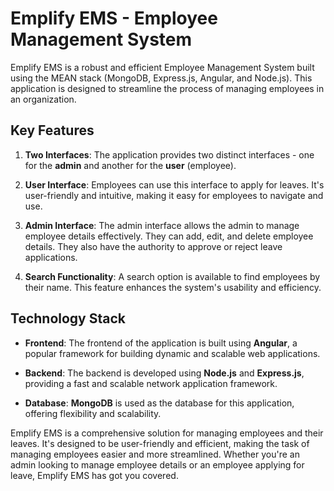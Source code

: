 # Emplify EMS - Employee Management System

Emplify EMS is a robust and efficient Employee Management System built using the MEAN stack (MongoDB, Express.js, Angular, and Node.js). This application is designed to streamline the process of managing employees in an organization.

## Key Features

1. **Two Interfaces**: The application provides two distinct interfaces - one for the **admin** and another for the **user** (employee).

2. **User Interface**: Employees can use this interface to apply for leaves. It's user-friendly and intuitive, making it easy for employees to navigate and use.

3. **Admin Interface**: The admin interface allows the admin to manage employee details effectively. They can add, edit, and delete employee details. They also have the authority to approve or reject leave applications.

4. **Search Functionality**: A search option is available to find employees by their name. This feature enhances the system's usability and efficiency.

## Technology Stack

- **Frontend**: The frontend of the application is built using **Angular**, a popular framework for building dynamic and scalable web applications.

- **Backend**: The backend is developed using **Node.js** and **Express.js**, providing a fast and scalable network application framework.

- **Database**: **MongoDB** is used as the database for this application, offering flexibility and scalability.

Emplify EMS is a comprehensive solution for managing employees and their leaves. It's designed to be user-friendly and efficient, making the task of managing employees easier and more streamlined. Whether you're an admin looking to manage employee details or an employee applying for leave, Emplify EMS has got you covered.
